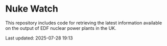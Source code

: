 # Nuke Watch

This repository includes code for retrieving the latest information available on the output of EDF nuclear power plants in the UK.

Last updated: 2025-07-28 19:13